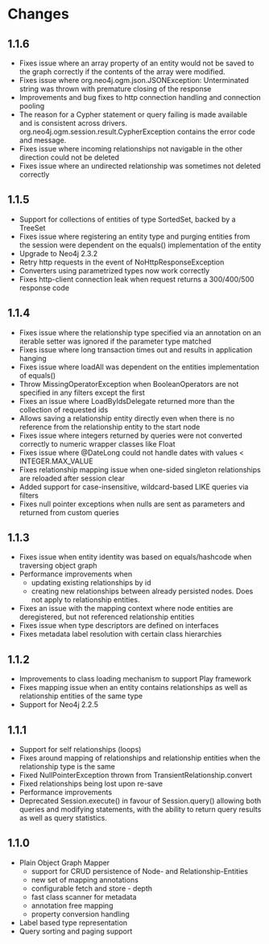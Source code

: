 # Changes

## 1.1.6

* Fixes issue where an array property of an entity would not be saved to the graph correctly if the contents of the array were modified.
* Fixes issue where org.neo4j.ogm.json.JSONException: Unterminated string was thrown with premature closing of the response
* Improvements and bug fixes to http connection handling and connection pooling
* The reason for a Cypher statement or query failing is made available and is consistent across drivers. org.neo4j.ogm.session.result.CypherException contains the error code and message.
* Fixes issue where incoming relationships not navigable in the other direction could not be deleted
* Fixes issue where an undirected relationship was sometimes not deleted correctly

## 1.1.5

* Support for collections of entities of type SortedSet, backed by a TreeSet
* Fixes issue where registering an entity type and purging entities from the session were dependent on the equals() implementation of the entity
* Upgrade to Neo4j 2.3.2
* Retry http requests in the event of NoHttpResponseException
* Converters using parametrized types now work correctly
* Fixes http-client connection leak when request returns a 300/400/500 response code

## 1.1.4

* Fixes issue where the relationship type specified via an annotation on an iterable setter was ignored if the parameter type matched
* Fixes issue where long transaction times out and results in application hanging
* Fixes issue where loadAll was dependent on the entities implementation of equals()
* Throw MissingOperatorException when BooleanOperators are not specified in any filters except the first
* Fixes an issue where LoadByIdsDelegate returned more than the collection of requested ids
* Allows saving a relationship entity directly even when there is no reference from the relationship entity to the start node
* Fixes issue where integers returned by queries were not converted correctly to numeric wrapper classes like Float
* Fixes issue where @DateLong could not handle dates with values < INTEGER.MAX_VALUE
* Fixes relationship mapping issue when one-sided singleton relationships are reloaded after session clear
* Added support for case-insensitive, wildcard-based LIKE queries via filters
* Fixes null pointer exceptions when nulls are sent as parameters and returned from custom queries

## 1.1.3

* Fixes issue when entity identity was based on equals/hashcode when traversing object graph
* Performance improvements when
  - updating existing relationships by id
  - creating new relationships between already persisted nodes. Does not apply to relationship entities.
* Fixes an issue with the mapping context where node entities are deregistered, but not referenced relationship entities
* Fixes issue when type descriptors are defined on interfaces
* Fixes metadata label resolution with certain class hierarchies

## 1.1.2

* Improvements to class loading mechanism to support Play framework
* Fixes mapping issue when an entity contains relationships as well as relationship entities of the same type
* Support for Neo4j 2.2.5

## 1.1.1

* Support for self relationships (loops)
* Fixes around mapping of relationships and relationship entities when the relationship type is the same
* Fixed NullPointerException thrown from TransientRelationship.convert
* Fixed relationships being lost upon re-save
* Performance improvements
* Deprecated Session.execute() in favour of Session.query() allowing both queries and modifying statements,
with the ability to return query results as well as query statistics.

## 1.1.0

* Plain Object Graph Mapper
    - support for CRUD persistence of Node- and Relationship-Entities
    - new set of mapping annotations
    - configurable fetch and store - depth
    - fast class scanner for metadata
    - annotation free mapping
    - property conversion handling
* Label based type representation
* Query sorting and paging support
